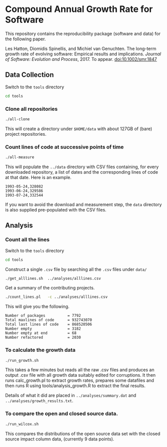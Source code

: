 # Compound Annual Growth Rate for Software

This repository contains the reproducibility package (software and data)
for the following paper.

Les Hatton, Diomidis Spinellis, and Michiel van Genuchten.
The long-term growth rate of evolving software:
Empirical results and implications.
*Journal of Software: Evolution and Process*, 2017.
To appear. [doi:10.1002/smr.1847](http://dx.doi.org/10.1002/smr.1847)

## Data Collection

Switch to the `tools` directory
```sh
cd tools
```

### Clone all repositories
```sh
./all-clone
```
This will create a directory under `$HOME/data` with about 127GB of
(bare) project repositories.

### Count lines of code at successive points of time
```sh
./all-measure
```
This will populate the `../data` directory with CSV files containing,
for every downloaded repository, a list of dates and
the corresponding lines of code at that date.
Here is an example.
```
1993-05-24,328082
1993-06-24,329586
1993-07-24,332544
```

If you want to avoid the download and measurement step,
the `data` directory is also supplied pre-populated with the CSV files.


## Analysis

### Count all the lines
Switch to the `tools` directory
```sh
cd tools
```

Construct a single `.csv` file by searching all the `.csv` files under `data/`

```sh
./get_alllines.sh  ../analyses/alllines.csv
```

Get a summary of the contributing projects.
```sh
./count_lines.pl   -c ../analyses/alllines.csv
```

This will give you the following.

```
Number of packages          = 7792
Total maxlines of code      = 932743070
Total last lines of code    = 868520506
Number empty                = 3182
Number empty at end         = 68
Number refactored           = 2030
```

### To calculate the growth data
```sh
./run_growth.sh
```
This takes a few minutes but reads all the raw .csv files and produces
an output .csv file with all growth data suitably edited for corruptions.
It then runs calc_growth.pl to extract growth rates, prepares some datafiles
and then runs R using tools/analysis_growth.R to extract the final results.

Details of what it did are placed in `../analyses/summary.dat` and
`../analyses/growth_results.txt`.

### To compare the open and closed source data.
```sh
./run_wilcox.sh
```

This compares the distributions of the open source data set with the closed
source impact column data, (currently 9 data points).
